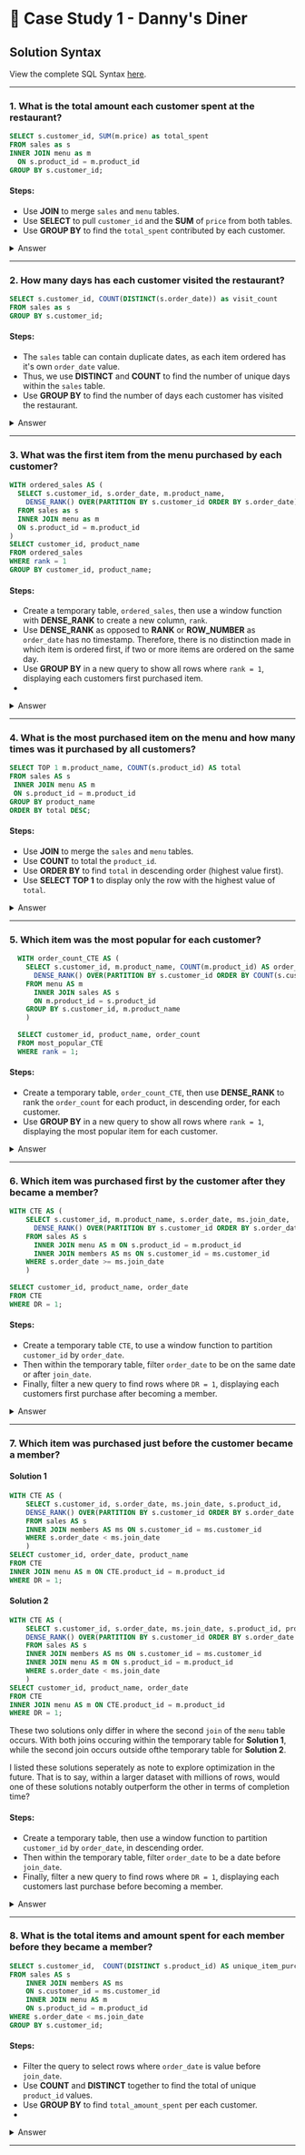 # :curry: Case Study 1 - Danny's Diner

## Solution Syntax
View the complete SQL Syntax [here](https://github.com/JayKim-Analytics/8-week-SQL-Challenge/blob/main/Case%20Study%201%20-%20Danny's%20Diner/SQL%20Syntax/Danny's%20Diner.sql).

***

### 1.  What is the total amount each customer spent at the restaurant?

```sql
SELECT s.customer_id, SUM(m.price) as total_spent
FROM sales as s
INNER JOIN menu as m
  ON s.product_id = m.product_id
GROUP BY s.customer_id;
```
#### Steps:
- Use **JOIN** to merge ```sales``` and ```menu``` tables.
- Use **SELECT** to pull ```customer_id``` and the **SUM** of ```price``` from both tables.
- Use **GROUP BY** to find the ```total_spent``` contributed by each customer.

<details>
  <summary> Answer </summary>
  

| customer_id | total_sales |
| ----------- | ----------- |
| A           | 76          |
| B           | 74          |
| C           | 36          |
  

- Customer A spent $76.
- Customer B spent $74.
- Customer C spent $36.
  
 </details>
 
 
 ***
 
 ### 2. How many days has each customer visited the restaurant?
 
 ```sql
SELECT s.customer_id, COUNT(DISTINCT(s.order_date)) as visit_count
FROM sales as s
GROUP BY s.customer_id;
 ```
 
 #### Steps:
 - The ```sales``` table can contain duplicate dates, as each item ordered has it's own ```order_date``` value. 
 - Thus, we use **DISTINCT** and **COUNT** to find the number of unique days within the ```sales``` table. 
 - Use **GROUP BY** to find the number of days each customer has visited the restaurant.


<details>
  <summary> Answer </summary>
  
| customer_id | visit_count |
| ----------- | ----------- |
| A           | 4           |
| B           | 6           |
| C           | 2           |
  
  - Customer A visited 4 days in total.
  - Customer B visited 6 days in total.
  - Customer C visited 2 days in total.
  
  </details>
  
  ***
  
  ### 3. What was the first item from the menu purchased by each customer?
  
  ```sql
WITH ordered_sales AS (
    SELECT s.customer_id, s.order_date, m.product_name,
      DENSE_RANK() OVER(PARTITION BY s.customer_id ORDER BY s.order_date) AS rank 
    FROM sales as s
    INNER JOIN menu as m
    ON s.product_id = m.product_id
)
SELECT customer_id, product_name
FROM ordered_sales
WHERE rank = 1
GROUP BY customer_id, product_name;
  ```
  
 #### Steps:
 - Create a temporary table, ```ordered_sales```, then use a window function with **DENSE_RANK** to create a new column, ```rank```.
 - Use **DENSE_RANK** as opposed to **RANK** or **ROW_NUMBER** as ```order_date``` has no timestamp. Therefore, there is no distinction made in which item is ordered first, if two or more items are ordered on the same day.
 - Use **GROUP BY** in a new query to show all rows where ```rank = 1```, displaying each customers first purchased item.
 - 
<details>
  <summary> Answer </summary>
  
  | customer_id | product_name |
  | ----------- | -----------  |
  | A           | curry        |
  | A           | sushi        |
  | B           | curry        |
  | C           | ramen        |
  
  - Customer A's first items were Curry and Sushi.
  - Customer B's first item was Curry.
  - Customer C's first item was Ramen.
  
 </details>
 
 ***
 
 ### 4. What is the most purchased item on the menu and how many times was it purchased by all customers?
 
 ```sql
 SELECT TOP 1 m.product_name, COUNT(s.product_id) AS total
FROM sales AS s
  INNER JOIN menu AS m
  ON s.product_id = m.product_id
GROUP BY product_name
ORDER BY total DESC;
 ```
 
 #### Steps:
 - Use **JOIN** to merge the ```sales``` and ```menu``` tables.
 - Use **COUNT** to total the ```product_id```.
 - Use **ORDER BY** to find ```total``` in descending order (highest value first).
 - Use **SELECT TOP 1** to display only the row with the highest value of ```total```.

<details>
  <summary> Answer </summary>
  
  | product_name |    total    |
  | ------------ | ----------- |
  | ramen        | 8           |
  
  - The most purchased item is ramen, being purchased 8 times by all customers.
  
   </details>
   
   ***
   
   ###  5. Which item was the most popular for each customer?
```sql
  WITH order_count_CTE AS (
    SELECT s.customer_id, m.product_name, COUNT(m.product_id) AS order_count,
      DENSE_RANK() OVER(PARTITION BY s.customer_id ORDER BY COUNT(s.customer_id) DESC) AS rank
    FROM menu AS m
      INNER JOIN sales AS s
      ON m.product_id = s.product_id
    GROUP BY s.customer_id, m.product_name
    )
    
  SELECT customer_id, product_name, order_count
  FROM most_popular_CTE 
  WHERE rank = 1;
```

#### Steps:
- Create a temporary table, ```order_count_CTE```, then use **DENSE_RANK** to rank the ```order_count``` for each product, in descending order, for each customer.
- Use **GROUP BY** in a new query to show all rows where ```rank = 1```, displaying the most popular item for each customer. 

<details>
  <summary> Answer </summary>
  
  | customer_id | product_name | order_count |
  | ----------- | ------------ | ----------- |
  | A           |	ramen	       | 3           |
  | B           |	sushi	       | 2           |
  | B           |	ramen	       | 2           |
  | B           |	curry	       | 2           |
  | C           |	ramen	       | 3           |
  
  - The most popular item for Customers A and C is Ramen, with 3 orders.
  - The most popular item for Customer B is Ramen, Sushi, and Curry, tied with 2 orders each.
  
</details>
   
***


### 6. Which item was purchased first by the customer after they became a member?
```sql
WITH CTE AS (
	SELECT s.customer_id, m.product_name, s.order_date, ms.join_date,
	  DENSE_RANK() OVER(PARTITION BY s.customer_id ORDER BY s.order_date) AS DR
	FROM sales AS s
	  INNER JOIN menu AS m ON s.product_id = m.product_id
	  INNER JOIN members AS ms ON s.customer_id = ms.customer_id
	WHERE s.order_date >= ms.join_date
	)
  
SELECT customer_id, product_name, order_date
FROM CTE 
WHERE DR = 1;
```

#### Steps:
- Create a temporary table ```CTE```, to use a window function to partition ```customer_id``` by ```order_date```.
- Then within the temporary table, filter ```order_date``` to be on the same date or after ```join_date```.
- Finally, filter a new query to find rows where ```DR = 1```, displaying each customers first purchase after becoming a member.
<details>
  <summary> Answer </summary>
  
  | customer_id | product_name |  order_date  |
  | ----------- | ------------ | ------------ |
  | A           |	curry	       | 2021-01-07   |
  | B           |	sushi	       | 2021-01-09   |
  
  - Customer A's first purchase post-membership was Curry.
  - Customer b's first purchase post-membership was Sushi.

</details>
   
***

### 7. Which item was purchased just before the customer became a member?

#### Solution 1
```sql
WITH CTE AS (
	SELECT s.customer_id, s.order_date, ms.join_date, s.product_id,
	DENSE_RANK() OVER(PARTITION BY s.customer_id ORDER BY s.order_date DESC) AS DR
	FROM sales AS s
	INNER JOIN members AS ms ON s.customer_id = ms.customer_id
	WHERE s.order_date < ms.join_date
	)
SELECT customer_id, order_date, product_name
FROM CTE 
INNER JOIN menu AS m ON CTE.product_id = m.product_id
WHERE DR = 1;
```

#### Solution 2
```sql
WITH CTE AS (
	SELECT s.customer_id, s.order_date, ms.join_date, s.product_id, product_name,
	DENSE_RANK() OVER(PARTITION BY s.customer_id ORDER BY s.order_date DESC) AS DR
	FROM sales AS s
	INNER JOIN members AS ms ON s.customer_id = ms.customer_id
	INNER JOIN menu AS m ON s.product_id = m.product_id
	WHERE s.order_date < ms.join_date
	)
SELECT customer_id, product_name, order_date
FROM CTE 
INNER JOIN menu AS m ON CTE.product_id = m.product_id
WHERE DR = 1;
```
These two solutions only differ in where the second ```join``` of the ```menu``` table occurs. With both joins occuring within the temporary table for **Solution 1**, while the second join occurs outside ofthe temporary table for **Solution 2**.

I listed these solutions seperately as note to explore optimization in the future. That is to say, within a larger dataset with millions of rows, would one of these solutions notably outperform the other in terms of completion time?


#### Steps:
- Create a temporary table, then use a window function to partition ```customer_id``` by ```order_date```, in descending order.
- Then within the temporary table, filter ```order_date``` to be a date before ```join_date```.
- Finally, filter a new query to find rows where ```DR = 1```, displaying each customers last purchase before becoming a member.

<details>
  <summary> Answer </summary>
  
  | customer_id | product_name |  order_date  |
  | ----------- | ------------ | ------------ |
  | A           | sushi        | 2021-01-01   |
  | A           |	curry	       | 2021-01-01   |
  | B           |	sushi	       | 2021-01-04   |

</details>
   
***

### 8. What is the total items and amount spent for each member before they became a member?
```sql
SELECT s.customer_id,  COUNT(DISTINCT s.product_id) AS unique_item_purchase, SUM(price) AS total_amount_spent
FROM sales AS s
	INNER JOIN members AS ms
	ON s.customer_id = ms.customer_id
	INNER JOIN menu AS m 
	ON s.product_id = m.product_id
WHERE s.order_date < ms.join_date
GROUP BY s.customer_id;
```

#### Steps:
- Filter the query to select rows where ```order_date``` is value before ```join_date```.
- Use **COUNT** and **DISTINCT** together to find the total of unique ```product_id``` values.
- Use **GROUP BY** to find ```total_amount_spent``` per each customer.
- 
<details>
  <summary> Answer </summary>
  
  | customer_id | unique_item_purchase |  total_amount_spent  |
  | ----------- | ------------ | ------------ |
  | A           | 2            | 25           |
  | B           |	2	           | 40           |
</details>
   
***
